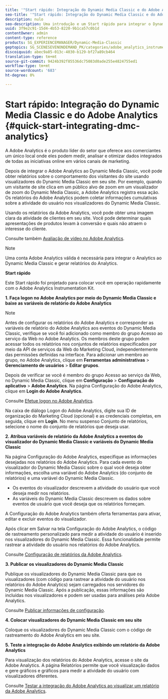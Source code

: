 ```yaml
---
title: '"Start rápido: Integração do Dynamic Media Classic e do Adobe Analytics "'
seo-title: '"Start rápido: Integração do Dynamic Media Classic e do Adobe Analytics "'
description: nulo
seo-description: Uma introdução e um Start rápido para integrar o Dynamic Media Classic e o Adobe Analytics para ajudá-lo a começar a funcionar rapidamente.
uuid: 3f9e2c91-15d4-4b53-8220-9b1ca57c0b1d
contentOwner: admin
content-type: reference
products: SG_EXPERIENCEMANAGER/Dynamic-Media-Classic
geptopics: SG_SCENESEVENONDEMAND_PK/categories/adobe_analytics_instrumentation_kit
discoiquuid: abec9a85-013c-4030-b129-bf27a89cb464
translation-type: tm+mt
source-git-commit: 9424b392f85536dc75083d0ade255e4824755ed1
workflow-type: tm+mt
source-wordcount: '683'
ht-degree: 0%

---
```



# Start rápido: Integração do Dynamic Media Classic e do Adobe Analytics {#quick-start-integrating-dmc-analytics}

A Adobe Analytics é o produto líder do setor que oferece aos comerciantes um único local onde eles podem medir, analisar e otimizar dados integrados de todas as iniciativas online em vários canais de marketing.

Depois de integrar o Adobe Analytics ao Dynamic Media Classic, você pode obter relatórios sobre o comportamento dos visitantes do site usando visualizadores do Dynamic Media Classic em seu site. Por exemplo, quando um visitante de site clica em um público alvo de zoom em um visualizador de zoom do Dynamic Media Classic, a Adobe Analytics registra essa ação. Os relatórios do Adobe Analytics podem coletar informações cumulativas sobre a atividade do usuário nos visualizadores do Dynamic Media Classic.

Usando os relatórios da Adobe Analytics, você pode obter uma imagem clara da atividade de clientes em seu site. Você pode determinar quais apresentações de produtos levam à conversão e quais não atraem o interesse do cliente.

Consulte também [Avaliação de vídeo no Adobe Analytics](https://docs.adobe.com/content/help/en/media-analytics/using/media-overview.html).

>[!NOTE]
>
>Uma conta Adobe Analytics válida é necessária para integrar o Analytics ao Dynamic Media Classic e gerar relatórios do Analytics.

**Start rápido**

Este Start rápido foi projetado para colocar você em operação rapidamente com o Adobe Analytics Instrumentation Kit.

**1. Faça logon no Adobe Analytics por meio do Dynamic Media Classic e baixe as variáveis de relatório do Adobe Analytics**

>[!NOTE]
>
>Antes de configurar os relatórios do Adobe Analytics e corresponder as variáveis de relatório do Adobe Analytics aos eventos do Dynamic Media Classic, verifique se você foi adicionado como membro do grupo Acesso ao serviço da Web no Adobe Analytics. Os membros deste grupo podem acessar todos os relatórios nos conjuntos de relatórios especificados por meio da API de serviços da Web do Marketing Cloud, independentemente das permissões definidas na interface. Para adicionar um membro ao grupo, no Adobe Analytics, clique em **Ferramentas administrativas** > **Gerenciamento de usuários** > **Editar grupos**.

Depois de verificar se você é membro do grupo Acesso ao serviço da Web, no Dynamic Media Classic, clique em **Configuração** > **Configuração do aplicativo** > **Adobe Analytics**. Na página Configuração do Adobe Analytics, clique em **Login do Adobe Analytics**.

Consulte [Efetue logon no Adobe Analytics](log-analytics.md#log_in_to_adobe_analytics).

Na caixa de diálogo Logon do Adobe Analytics, digite sua ID de organização do Marketing Cloud (opcional) e as credenciais completas, em seguida, clique em **Login**. No menu suspenso Conjunto de relatórios, selecione o nome do conjunto de relatórios que deseja usar.

**2. Atribua variáveis de relatório da Adobe Analytics a eventos do visualizador do Dynamic Media Classic e variáveis do Dynamic Media Classic**

Na página Configuração do Adobe Analytics, especifique as informações desejadas nos relatórios do Adobe Analytics. Para cada evento do visualizador do Dynamic Media Classic sobre o qual você deseja obter informações, escolha uma variável do Adobe Analytics (do conjunto de relatórios) e uma variável do Dynamic Media Classic.

* Os eventos do visualizador descrevem a atividade do usuário que você deseja medir nos relatórios.
* As variáveis do Dynamic Media Classic descrevem os dados sobre eventos de usuário que você deseja que os relatórios forneçam.

A Configuração do Adobe Analytics também oferta ferramentas para ativar, editar e excluir eventos do visualizador.

Após clicar em Salvar na tela Configuração do Adobe Analytics, o código de rastreamento personalizado para medir a atividade do usuário é inserido nos visualizadores do Dynamic Media Classic. Essa funcionalidade permite rastrear a atividade do usuário nos relatórios do Adobe Analytics.

Consulte [Configuração de relatórios da Adobe Analytics](configuring-analytics-reports.md#configuring_adobe_analytics_reports).

**3. Publicar os visualizadores do Dynamic Media Classic**

Publique os visualizadores do Dynamic Media Classic para que os visualizadores (com código para rastrear a atividade do usuário nos relatórios do Adobe Analytics) sejam carregados nos servidores do Dynamic Media Classic. Após a publicação, essas informações são incluídas nos visualizadores e podem ser usadas para análises pela Adobe Analytics.

Consulte [Publicar informações de configuração](publishing-analytics-configuration-information.md#publishing_adobe_analytics_configuration_information).

**4. Colocar visualizadores do Dynamic Media Classic em seu site**

Coloque os visualizadores do Dynamic Media Classic com o código de rastreamento do Adobe Analytics em seu site.

**5. Teste a integração do Adobe Analytics exibindo um relatório da Adobe Analytics**

Para visualização dos relatórios do Adobe Analytics, acesse o site da Adobe Analytics. A página Relatórios permite que você visualização dados e gere gráficos e gráficos para medir a atividade do usuário com visualizadores diferentes.

Consulte [Testar a integração do Adobe Analytics ao visualizar um relatório da Adobe Analytics](testing-integration-viewing-analytics-report.md#testing_the_integration_by_viewing_an_adobe_analytics_report).
